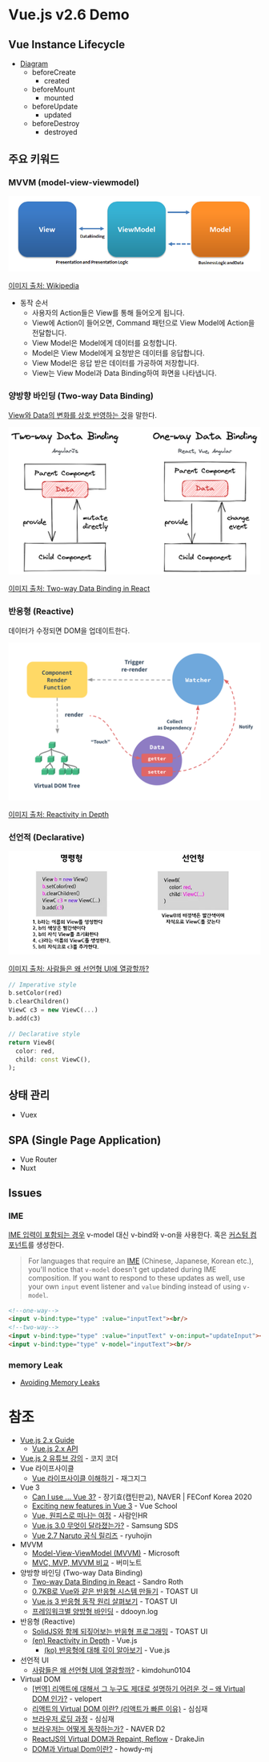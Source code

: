 # Vue.js v2.6 Demo

## Vue Instance Lifecycle

- [Diagram](https://v2.vuejs.org/v2/guide/instance.html#Lifecycle-Diagram)
  - beforeCreate
    - created
  - beforeMount
    - mounted
  - beforeUpdate
    - updated
  - beforeDestroy
    - destroyed

## 주요 키워드

### MVVM (model-view-viewmodel)

![MVVM](images/mvvm-pattern.png)

[이미지 출처: Wikipedia](https://en.wikipedia.org/wiki/Model%E2%80%93view%E2%80%93viewmodel)

- 동작 순서
  - 사용자의 Action들은 View를 통해 들어오게 됩니다.
  - View에 Action이 들어오면, Command 패턴으로 View Model에 Action을 전달합니다.
  - View Model은 Model에게 데이터를 요청합니다.
  - Model은 View Model에게 요청받은 데이터를 응답합니다.
  - View Model은 응답 받은 데이터를 가공하여 저장합니다.
  - View는 View Model과 Data Binding하여 화면을 나타냅니다.

### 양방향 바인딩 (Two-way Data Binding)

[View와 Data의 변화를 상호 반영하는 것](https://poiemaweb.com/angular-component-data-binding)을 말한다.

![양방향 바인딩](images/data-binding.png)

[이미지 출처: Two-way Data Binding in React](https://sandroroth.com/blog/react-two-way-data-binding)

### 반응형 (Reactive)

데이터가 수정되면 DOM을 업데이트한다.

![Reactive](images/vue-reactive-system.png)

[이미지 출처: Reactivity in Depth](https://v2.vuejs.org/v2/guide/reactivity.html)

### 선언적 (Declarative)

![선언형 vs 명령형](images/declarative-ui.webp)

[이미지 출처: 사람들은 왜 선언형 UI에 열광할까?](https://medium.com/@kimdohun0104/사람들은-왜-선언형-ui에-열광할까-1440d03f4e49)

```dart
// Imperative style
b.setColor(red)
b.clearChildren()
ViewC c3 = new ViewC(...)
b.add(c3)
```

```dart
// Declarative style
return ViewB(
  color: red,
  child: const ViewC(),
);
```

## 상태 관리

- Vuex

## SPA (Single Page Application)

- Vue Router
- Nuxt

## Issues

### IME

[IME 입력이 포함되는 경우](https://vuejs.org/guide/essentials/forms.html#text)
v-model 대신 v-bind와 v-on을 사용한다.
혹은 [커스텀 컴포넌트](https://joshua1988.github.io/web-development/vuejs/v-model-usage/#v-model-%EB%AC%B8%EB%B2%95%EC%9D%84-%EC%9D%B4%EC%9A%A9%ED%95%B4%EC%84%9C-%ED%95%9C%EA%B5%AD%EC%96%B4%EB%A5%BC-%EC%B2%98%EB%A6%AC%ED%95%A0-%EC%88%9C-%EC%97%86%EC%9D%84%EA%B9%8C%EC%9A%94)를 생성한다.

> For languages that require an [IME](https://en.wikipedia.org/wiki/Input_method) (Chinese, Japanese, Korean etc.),
> you'll notice that `v-model` doesn't get updated during IME composition.
> If you want to respond to these updates as well, use your own `input` event listener and `value` binding instead of using `v-model`.

```html
<!--one-way-->
<input v-bind:type="type" :value="inputText"><br/>
<!--two-way-->
<input v-bind:type="type" :value="inputText" v-on:input="updateInput"><br/>
<input v-bind:type="type" v-model="inputText"><br/>
```

### memory Leak

- [Avoiding Memory Leaks](https://v2.vuejs.org/v2/cookbook/avoiding-memory-leaks.html)

# 참조

- [Vue.js 2.x Guide](https://v2.vuejs.org/v2/guide/)
  - [Vue.js 2.x API](https://v2.vuejs.org/v2/api/)
- [Vue.js 2 유튜브 강의](https://www.youtube.com/playlist?list=PLB7CpjPWqHOtYP7P_0Ls9XNed0NLvmkAh) - 코지 코더
- Vue 라이프사이클
  - [Vue 라이프사이클 이해하기](https://wormwlrm.github.io/2018/12/29/Understanding-Vue-Lifecycle-hooks.html) - 재그지그
- Vue 3
  - [Can I use ... Vue 3?](https://youtu.be/Z0OG00YQeMg) - 장기효(캡틴판교), NAVER | FEConf Korea 2020
  - [Exciting new features in Vue 3](https://vueschool.io/articles/vuejs-tutorials/exciting-new-features-in-vue-3/) - Vue School
  - [Vue, 원피스로 떠나는 여정](https://saramin.github.io/2021-12-15-vue2-vs-vue3/) - 사람인HR
  - [Vue.js 3.0 무엇이 달라졌는가?](https://www.samsungsds.com/kr/insights/vue_js_3.html) - Samsung SDS
  - [Vue 2.7 Naruto 공식 릴리즈](https://ryuhojin.tistory.com/34) - ryuhojin
- MVVM
  - [Model-View-ViewModel (MVVM)](https://learn.microsoft.com/en-us/dotnet/architecture/maui/mvvm) - Microsoft
  - [MVC, MVP, MVVM 비교](https://beomy.tistory.com/43) - 버미노트
- 양방향 바인딩 (Two-way Data Binding)
  - [Two-way Data Binding in React](https://sandroroth.com/blog/react-two-way-data-binding) - Sandro Roth
  - [0.7KB로 Vue와 같은 반응형 시스템 만들기](https://ui.toast.com/weekly-pick/ko_20190531) - TOAST UI
  - [Vue.js 3 반응형 동작 원리 살펴보기](https://ui.toast.com/weekly-pick/ko_20210112) - TOAST UI
  - [프레임워크별 양방형 바인딩](https://gitnyang.tistory.com/67) - ddooyn.log
- 반응형 (Reactive)
  - [SolidJS와 함께 되짚어보는 반응형 프로그래밍](https://ui.toast.com/posts/ko_20220331) - TOAST UI
  - [(en) Reactivity in Depth](https://v2.vuejs.org/v2/guide/reactivity.html) - Vue.js
    - [(ko) 반응형에 대해 깊이 알아보기](https://ssafy-vue.xyz/v2/guide/reactivity.html) - Vue.js
- 선언적 UI
  - [사람들은 왜 선언형 UI에 열광할까?](https://medium.com/@kimdohun0104/%EC%82%AC%EB%9E%8C%EB%93%A4%EC%9D%80-%EC%99%9C-%EC%84%A0%EC%96%B8%ED%98%95-ui%EC%97%90-%EC%97%B4%EA%B4%91%ED%95%A0%EA%B9%8C-1440d03f4e49) - kimdohun0104
- Virtual DOM
  - [[번역] 리액트에 대해서 그 누구도 제대로 설명하기 어려운 것 – 왜 Virtual DOM 인가?](https://velopert.com/3236) - velopert
  - [리액트의 Virtual DOM 이란? (리액트가 빠른 이유)](https://simsimjae.tistory.com/397) - 심심재
  - [브라우저 로딩 과정](https://simsimjae.tistory.com/388) - 심심재
  - [브라우저는 어떻게 동작하는가?](https://d2.naver.com/helloworld/59361) - NAVER D2
  - [ReactJS의 Virtual DOM과 Repaint, Reflow](https://blog.drakejin.me/React-VirtualDOM-And-Repaint-Reflow/) - DrakeJin
  - [DOM과 Virtual Dom이란?](https://www.howdy-mj.me/dom/what-is-dom) - howdy-mj

